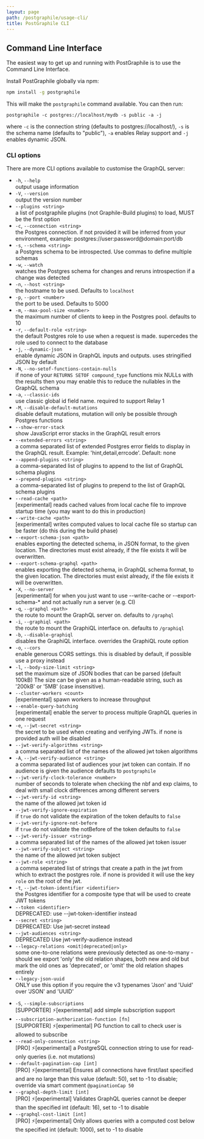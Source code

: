 ```yaml
---
layout: page
path: /postgraphile/usage-cli/
title: PostGraphile CLI
---
```


## Command Line Interface

The easiest way to get up and running with PostGraphile is to use the Command Line Interface.

Install PostGraphile globally via npm:

```bash
npm install -g postgraphile
```

This will make the `postgraphile` command available. You can then run:

```
postgraphile -c postgres://localhost/mydb -s public -a -j
```

where `-c` is the connection string (defaults to postgres://localhost/), `-s` is the schema name (defaults to "public"), `-a` enables Relay support and `-j` enables dynamic JSON.

### CLI options

There are more CLI options available to customise the GraphQL server:

<!-- CLI_DOCBLOCK_BEGIN -->

* `-h`, `--help`  
  output usage information
* `-V`, `--version`  
  output the version number
* `--plugins <string>`  
  a list of postgraphile plugins (not Graphile-Build plugins) to load, MUST be the first option
* `-c`, `--connection <string>`  
  the Postgres connection. if not provided it will be inferred from your environment, example: postgres://user:password@domain:port/db
* `-s`, `--schema <string>`  
  a Postgres schema to be introspected. Use commas to define multiple schemas
* `-w`, `--watch`  
  watches the Postgres schema for changes and reruns introspection if a change was detected
* `-n`, `--host <string>`  
  the hostname to be used. Defaults to `localhost`
* `-p`, `--port <number>`  
  the port to be used. Defaults to 5000
* `-m`, `--max-pool-size <number>`  
  the maximum number of clients to keep in the Postgres pool. defaults to 10
* `-r`, `--default-role <string>`  
  the default Postgres role to use when a request is made. supercedes the role used to connect to the database
* `-j`, `--dynamic-json`  
  enable dynamic JSON in GraphQL inputs and outputs. uses stringified JSON by default
* `-N`, `--no-setof-functions-contain-nulls`  
  if none of your `RETURNS SETOF compound_type` functions mix NULLs with the results then you may enable this to reduce the nullables in the GraphQL schema
* `-a`, `--classic-ids`  
  use classic global id field name. required to support Relay 1
* `-M`, `--disable-default-mutations`  
  disable default mutations, mutation will only be possible through Postgres functions
* `--show-error-stack`  
  show JavaScript error stacks in the GraphQL result errors
* `--extended-errors <string>`  
  a comma separated list of extended Postgres error fields to display in the GraphQL result. Example: 'hint,detail,errcode'. Default: none
* `--append-plugins <string>`  
  a comma-separated list of plugins to append to the list of GraphQL schema plugins
* `--prepend-plugins <string>`  
  a comma-separated list of plugins to prepend to the list of GraphQL schema plugins
* `--read-cache <path>`  
  [experimental] reads cached values from local cache file to improve startup time (you may want to do this in production)
* `--write-cache <path>`  
  [experimental] writes computed values to local cache file so startup can be faster (do this during the build phase)
* `--export-schema-json <path>`  
  enables exporting the detected schema, in JSON format, to the given location. The directories must exist already, if the file exists it will be overwritten.
* `--export-schema-graphql <path>`  
  enables exporting the detected schema, in GraphQL schema format, to the given location. The directories must exist already, if the file exists it will be overwritten.
* `-X`, `--no-server`  
  [experimental] for when you just want to use --write-cache or --export-schema-* and not actually run a server (e.g. CI)
* `-q`, `--graphql <path>`  
  the route to mount the GraphQL server on. defaults to `/graphql`
* `-i`, `--graphiql <path>`  
  the route to mount the GraphiQL interface on. defaults to `/graphiql`
* `-b`, `--disable-graphiql`  
  disables the GraphiQL interface. overrides the GraphiQL route option
* `-o`, `--cors`  
  enable generous CORS settings. this is disabled by default, if possible use a proxy instead
* `-l`, `--body-size-limit <string>`  
  set the maximum size of JSON bodies that can be parsed (default 100kB) The size can be given as a human-readable string, such as '200kB' or '5MB' (case insensitive).
* `--cluster-workers <count>`  
  [experimental] spawn <count> workers to increase throughput
* `--enable-query-batching`  
  [experimental] enable the server to process multiple GraphQL queries in one request
* `-e`, `--jwt-secret <string>`  
  the secret to be used when creating and verifying JWTs. if none is provided auth will be disabled
* `--jwt-verify-algorithms <string>`  
  a comma separated list of the names of the allowed jwt token algorithms
* `-A`, `--jwt-verify-audience <string>`  
  a comma separated list of audiences your jwt token can contain. If no audience is given the audience defaults to `postgraphile`
* `--jwt-verify-clock-tolerance <number>`  
  number of seconds to tolerate when checking the nbf and exp claims, to deal with small clock differences among different servers
* `--jwt-verify-id <string>`  
  the name of the allowed jwt token id
* `--jwt-verify-ignore-expiration`  
  if `true` do not validate the expiration of the token defaults to `false`
* `--jwt-verify-ignore-not-before`  
  if `true` do not validate the notBefore of the token defaults to `false`
* `--jwt-verify-issuer <string>`  
  a comma separated list of the names of the allowed jwt token issuer
* `--jwt-verify-subject <string>`  
  the name of the allowed jwt token subject
* `--jwt-role <string>`  
  a comma seperated list of strings that create a path in the jwt from which to extract the postgres role. if none is provided it will use the key `role` on the root of the jwt.
* `-t`, `--jwt-token-identifier <identifier>`  
  the Postgres identifier for a composite type that will be used to create JWT tokens
* `--token <identifier>`  
  DEPRECATED: use --jwt-token-identifier instead
* `--secret <string>`  
  DEPRECATED: Use jwt-secret instead
* `--jwt-audiences <string>`  
  DEPRECATED Use jwt-verify-audience instead
* `--legacy-relations <omit|deprecated|only>`  
  some one-to-one relations were previously detected as one-to-many - should we export 'only' the old relation shapes, both new and old but mark the old ones as 'deprecated', or 'omit' the old relation shapes entirely
* `--legacy-json-uuid`  
  ONLY use this option if you require the v3 typenames 'Json' and 'Uuid' over 'JSON' and 'UUID'

<!-- CLI_DOCBLOCK_END -->
* `-S`, `--simple-subscriptions`  
  [SUPPORTER] ⚡️[experimental] add simple subscription support
* `--subscription-authorization-function [fn]`  
  [SUPPORTER] ⚡️[experimental] PG function to call to check user is allowed to subscribe
* `--read-only-connection <string>`  
  [PRO] ⚡️[experimental] a PostgreSQL connection string to use for read-only queries (i.e. not mutations)
* `--default-pagination-cap [int]`  
  [PRO] ⚡️[experimental] Ensures all connections have first/last specified and are no large than this value (default: 50), set to -1 to disable; override via smart comment `@paginationCap 50`
* `--graphql-depth-limit [int]`  
  [PRO] ⚡️[experimental] Validates GraphQL queries cannot be deeper than the specified int (default: 16), set to -1 to disable
* `--graphql-cost-limit [int]`  
  [PRO] ⚡️[experimental] Only allows queries with a computed cost below the specified int (default: 1000), set to -1 to disable
